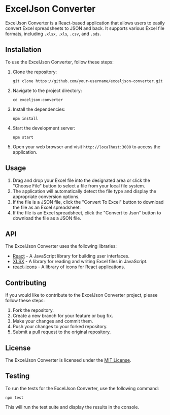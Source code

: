 # ExcelJson Converter

ExcelJson Converter is a React-based application that allows users to easily convert Excel spreadsheets to JSON and back. It supports various Excel file formats, including `.xlsx`, `.xls`, `.csv`, and `.ods`.

## Installation

To use the ExcelJson Converter, follow these steps:

1. Clone the repository:
   ```
   git clone https://github.com/your-username/exceljson-converter.git
   ```
2. Navigate to the project directory:
   ```
   cd exceljson-converter
   ```
3. Install the dependencies:
   ```
   npm install
   ```
4. Start the development server:
   ```
   npm start
   ```
5. Open your web browser and visit `http://localhost:3000` to access the application.

## Usage

1. Drag and drop your Excel file into the designated area or click the "Choose File" button to select a file from your local file system.
2. The application will automatically detect the file type and display the appropriate conversion options.
3. If the file is a JSON file, click the "Convert To Excel" button to download the file as an Excel spreadsheet.
4. If the file is an Excel spreadsheet, click the "Convert to Json" button to download the file as a JSON file.

## API

The ExcelJson Converter uses the following libraries:

- [React](https://reactjs.org/) - A JavaScript library for building user interfaces.
- [XLSX](https://www.npmjs.com/package/xlsx) - A library for reading and writing Excel files in JavaScript.
- [react-icons](https://react-icons.github.io/react-icons/) - A library of icons for React applications.

## Contributing

If you would like to contribute to the ExcelJson Converter project, please follow these steps:

1. Fork the repository.
2. Create a new branch for your feature or bug fix.
3. Make your changes and commit them.
4. Push your changes to your forked repository.
5. Submit a pull request to the original repository.

## License

The ExcelJson Converter is licensed under the [MIT License](LICENSE).

## Testing

To run the tests for the ExcelJson Converter, use the following command:

```
npm test
```

This will run the test suite and display the results in the console.

